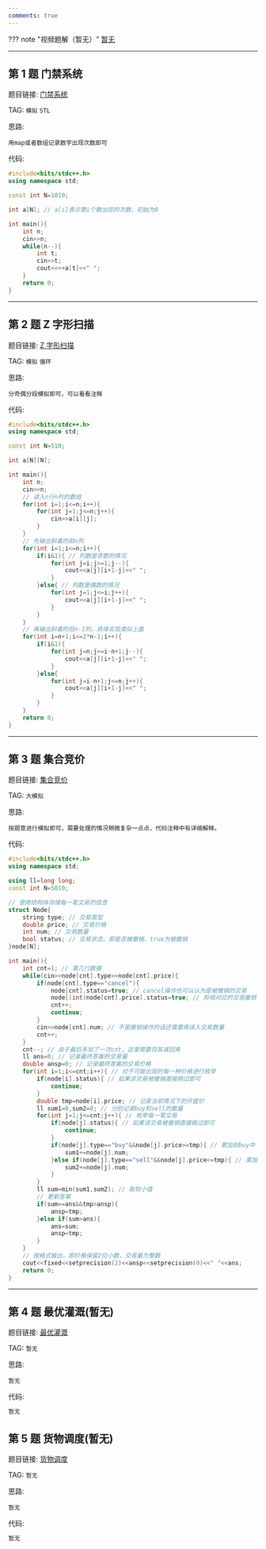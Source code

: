 ```yaml
---
comments: true
---
```


??? note "视频题解（暂无）"
    [暂无]()

---

## 第 1 题 门禁系统

题目链接: [门禁系统](http://118.190.20.162/view.page?gpid=T21)

TAG: `模拟` `STL`

思路:

`用map或者数组记录数字出现次数即可`

代码:

```cpp linenums="1"
#include<bits/stdc++.h>
using namespace std;

const int N=1010;

int a[N]; // a[i]表示第i个数出现的次数，初始为0

int main(){
    int n;
    cin>>n;
    while(n--){
        int t;
        cin>>t;
        cout<<++a[t]<<" ";
    }
    return 0;
}
```

---

## 第 2 题 Z 字形扫描

题目链接: [Z 字形扫描](http://118.190.20.162/view.page?gpid=T20)

TAG: `模拟` `循环`

思路:

`分奇偶分段模拟即可，可以看看注释`

代码:

```cpp linenums="1"
#include<bits/stdc++.h>
using namespace std;

const int N=510;

int a[N][N];

int main(){
    int n;
    cin>>n;
    // 读入n行n列的数组
    for(int i=1;i<=n;i++){
        for(int j=1;j<=n;j++){
            cin>>a[i][j];
        }
    }
    // 先输出斜着的前n列
    for(int i=1;i<=n;i++){
        if(i&1){ // 列数是奇数的情况
            for(int j=i;j>=1;j--){
                cout<<a[j][i+1-j]<<" ";
            }
        }else{ // 列数是偶数的情况
            for(int j=1;j<=i;j++){
                cout<<a[j][i+1-j]<<" ";
            }
        }
    }
    // 再输出斜着的后n-1列，具体实现类似上面
    for(int i=n+1;i<=2*n-1;i++){
        if(i&1){
            for(int j=n;j>=i-n+1;j--){
                cout<<a[j][i+1-j]<<" ";
            }
        }else{
            for(int j=i-n+1;j<=n;j++){
                cout<<a[j][i+1-j]<<" ";
            }
        }
    }
    return 0;
}
```

---

## 第 3 题 集合竞价

题目链接: [集合竞价](http://118.190.20.162/view.page?gpid=T19)

TAG: `大模拟`

思路:

`按题意进行模拟即可，需要处理的情况稍微复杂一点点，代码注释中有详细解释。`

代码:

```cpp linenums="1"
#include<bits/stdc++.h>
using namespace std;

using ll=long long;
const int N=5010;

// 使用结构体存储每一笔交易的信息
struct Node{
    string type; // 交易类型
    double price; // 交易价格
    int num; // 交易数量
    bool status; // 交易状态，即是否被撤销，true为被撤销
}node[N];

int main(){
    int cnt=1; // 第几行数据
    while(cin>>node[cnt].type>>node[cnt].price){
        if(node[cnt].type=="cancel"){
            node[cnt].status=true; // cancel操作也可以认为是被撤销的交易
            node[(int)node[cnt].price].status=true; // 将相对应的交易撤销
            cnt++;
            continue;
        }
        cin>>node[cnt].num; // 不是撤销操作的话还需要再读入交易数量
        cnt++;
    }
    cnt--; // 由于最后多加了一次cnt，这里需要将其减回来
    ll ans=0; // 记录最终答案的交易量
    double ansp=0; // 记录最终答案的交易价格
    for(int i=1;i<=cnt;i++){ // 对于可能出现的每一种价格进行枚举
        if(node[i].status){ // 如果该交易被撤销直接跳过即可
            continue;
        }
        double tmp=node[i].price; // 记录当前情况下的开盘价
        ll sum1=0,sum2=0; // 分别记录buy和sell的数量
        for(int j=1;j<=cnt;j++){ // 枚举每一笔交易
            if(node[j].status){ // 如果该交易被撤销直接跳过即可
                continue;
            }
            if(node[j].type=="buy"&&node[j].price>=tmp){ // 累加到buy中
                sum1+=node[j].num;
            }else if(node[j].type=="sell"&&node[j].price<=tmp){ // 累加到sell中
                sum2+=node[j].num;
            }
        }
        ll sum=min(sum1,sum2); // 取较小值
        // 更新答案
        if(sum==ans&&tmp>ansp){
            ansp=tmp;
        }else if(sum>ans){
            ans=sum;
            ansp=tmp;
        }
    }
    // 按格式输出，即价格保留2位小数，交易量为整数
    cout<<fixed<<setprecision(2)<<ansp<<setprecision(0)<<" "<<ans;
    return 0;
}
```

---

## 第 4 题 最优灌溉(暂无)

题目链接: [最优灌溉](http://118.190.20.162/view.page?gpid=T18)

TAG: `暂无`

思路:

`暂无`

代码:

```cpp linenums="1"
暂无
```

## 第 5 题 货物调度(暂无)

题目链接: [货物调度](http://118.190.20.162/view.page?gpid=T17)

TAG: `暂无`

思路:

`暂无`

代码:

```cpp linenums="1"
暂无
```
